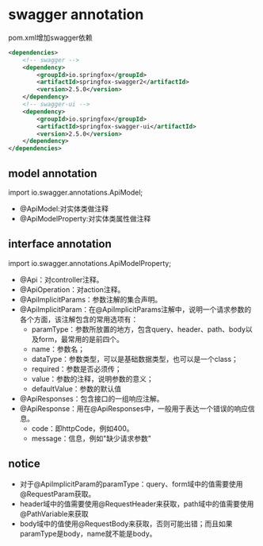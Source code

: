 # swagger annotation
pom.xml增加swagger依赖
```xml
<dependencies>
    <!-- swagger -->
    <dependency>
        <groupId>io.springfox</groupId>
        <artifactId>springfox-swagger2</artifactId>
        <version>2.5.0</version>
    </dependency>
    <!-- swagger-ui -->
    <dependency>
        <groupId>io.springfox</groupId>
        <artifactId>springfox-swagger-ui</artifactId>
        <version>2.5.0</version>
    </dependency>
</dependencies>    
```
## model annotation
import io.swagger.annotations.ApiModel;
- @ApiModel:对实体类做注释
- @ApiModelProperty:对实体类属性做注释

## interface annotation
import io.swagger.annotations.ApiModelProperty;
- @Api：对controller注释。
- @ApiOperation：对action注释。
- @ApiImplicitParams：参数注解的集合声明。
- @ApiImplicitParam：在@ApiImplicitParams注解中，说明一个请求参数的各个方面，该注解包含的常用选项有：
  - paramType：参数所放置的地方，包含query、header、path、body以及form，最常用的是前四个。
  - name：参数名；
  - dataType：参数类型，可以是基础数据类型，也可以是一个class；
  - required：参数是否必须传；
  - value：参数的注释，说明参数的意义；
  - defaultValue：参数的默认值
- @ApiResponses：包含接口的一组响应注解。
- @ApiResponse：用在@ApiResponses中，一般用于表达一个错误的响应信息。
  - code：即httpCode，例如400。
  - message：信息，例如"缺少请求参数"
  
## notice
- 对于@ApiImplicitParam的paramType：query、form域中的值需要使用@RequestParam获取。
- header域中的值需要使用@RequestHeader来获取，path域中的值需要使用@PathVariable来获取
- body域中的值使用@RequestBody来获取，否则可能出错；而且如果paramType是body，name就不能是body。
